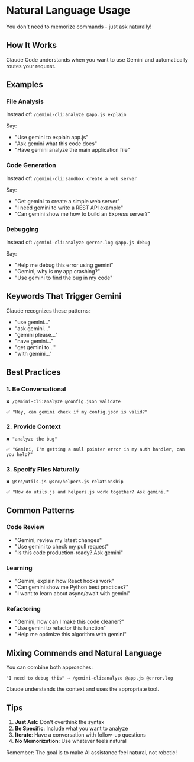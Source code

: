 # Natural Language Usage

You don't need to memorize commands - just ask naturally!

## How It Works

Claude Code understands when you want to use Gemini and automatically routes your request.

## Examples

### File Analysis
Instead of: `/gemini-cli:analyze @app.js explain`

Say:
- "Use gemini to explain app.js"
- "Ask gemini what this code does"
- "Have gemini analyze the main application file"

### Code Generation
Instead of: `/gemini-cli:sandbox create a web server`

Say:
- "Get gemini to create a simple web server"
- "I need gemini to write a REST API example"
- "Can gemini show me how to build an Express server?"

### Debugging
Instead of: `/gemini-cli:analyze @error.log @app.js debug`

Say:
- "Help me debug this error using gemini"
- "Gemini, why is my app crashing?"
- "Use gemini to find the bug in my code"

## Keywords That Trigger Gemini

Claude recognizes these patterns:
- "use gemini..."
- "ask gemini..."
- "gemini please..."
- "have gemini..."
- "get gemini to..."
- "with gemini..."

## Best Practices

### 1. Be Conversational
```
❌ /gemini-cli:analyze @config.json validate

✅ "Hey, can gemini check if my config.json is valid?"
```

### 2. Provide Context
```
❌ "analyze the bug"

✅ "Gemini, I'm getting a null pointer error in my auth handler, can you help?"
```

### 3. Specify Files Naturally
```
❌ @src/utils.js @src/helpers.js relationship

✅ "How do utils.js and helpers.js work together? Ask gemini."
```

## Common Patterns

### Code Review
- "Gemini, review my latest changes"
- "Use gemini to check my pull request"
- "Is this code production-ready? Ask gemini"

### Learning
- "Gemini, explain how React hooks work"
- "Can gemini show me Python best practices?"
- "I want to learn about async/await with gemini"

### Refactoring
- "Gemini, how can I make this code cleaner?"
- "Use gemini to refactor this function"
- "Help me optimize this algorithm with gemini"

## Mixing Commands and Natural Language

You can combine both approaches:

```
"I need to debug this" → /gemini-cli:analyze @app.js @error.log
```

Claude understands the context and uses the appropriate tool.

## Tips

1. **Just Ask**: Don't overthink the syntax
2. **Be Specific**: Include what you want to analyze
3. **Iterate**: Have a conversation with follow-up questions
4. **No Memorization**: Use whatever feels natural

Remember: The goal is to make AI assistance feel natural, not robotic!

